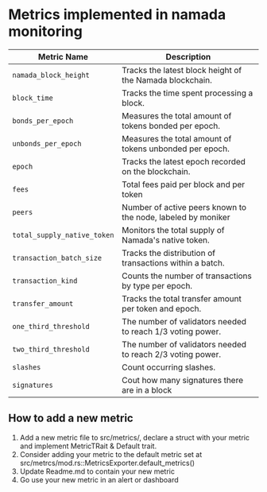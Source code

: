 # Metrics implemented in namada monitoring

| **Metric Name**                 | **Description** |
|---------------------------------|------------------------------------------------------|
| `namada_block_height`           | Tracks the latest block height of the Namada blockchain. |
| `block_time`                    | Tracks the time spent processing a block. |
| `bonds_per_epoch`               | Measures the total amount of tokens bonded per epoch. |
| `unbonds_per_epoch`             | Measures the total amount of tokens unbonded per epoch. |
| `epoch`                         | Tracks the latest epoch recorded on the blockchain. |
| `fees`                          | Total fees paid per block and per token                     |
| `peers`	                        | Number of active peers known to the node, labeled by moniker |
| `total_supply_native_token`     | Monitors the total supply of Namada's native token. |
| `transaction_batch_size`        | Tracks the distribution of transactions within a batch. |
| `transaction_kind`              | Counts the number of transactions by type per epoch. |
| `transfer_amount`               | Tracks the total transfer amount per token and epoch. |
| `one_third_threshold`           | The number of validators needed to reach 1/3 voting power. |
| `two_third_threshold`           | The number of validators needed to reach 2/3 voting power. |
| `slashes`                       | Count occurring slashes.                                  |
| `signatures`                    | Cout how many signatures there are in a block             |


## How to add a new metric
 
1. Add a new metric file to src/metrics/, declare a struct with your metric and implement MetricTRait & Default trait.
2. Consider adding your metric to the default metric set at src/metrcs/mod.rs::MetricsExporter.default_metrics()
3. Update Readme.md to contain your new metric
4. Go use your new metric in an alert or dashboard

